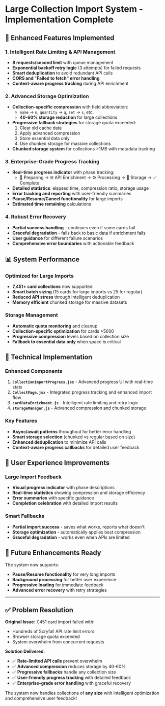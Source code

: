 # Large Collection Import System - Implementation Complete

## 🚀 Enhanced Features Implemented

### 1. **Intelligent Rate Limiting & API Management**
- **8 requests/second limit** with queue management
- **Exponential backoff retry logic** (3 attempts) for failed requests  
- **Smart deduplication** to avoid redundant API calls
- **CORS and "Failed to fetch" error handling**
- **Context-aware progress tracking** during API enrichment

### 2. **Advanced Storage Optimization**
- **Collection-specific compression** with field abbreviation:
  - `name` → `n`, `quantity` → `q`, `set` → `s`, etc.
  - **40-60% storage reduction** for large collections
- **Progressive fallback strategies** for storage quota exceeded:
  1. Clear old cache data
  2. Apply advanced compression
  3. Store essential data only
  4. Use chunked storage for massive collections
- **Chunked storage system** for collections >1MB with metadata tracking

### 3. **Enterprise-Grade Progress Tracking**
- **Real-time progress indicator** with phase tracking:
  - 🔧 Preparing → 🌐 API Enrichment → ⚙️ Processing → 💾 Storage → ✅ Complete
- **Detailed statistics**: elapsed time, compression ratio, storage usage
- **Error tracking and reporting** with user-friendly summaries
- **Pause/Resume/Cancel functionality** for large imports
- **Estimated time remaining** calculations

### 4. **Robust Error Recovery**
- **Partial success handling** - continues even if some cards fail
- **Graceful degradation** - falls back to basic data if enrichment fails
- **User guidance** for different failure scenarios
- **Comprehensive error boundaries** with actionable feedback

## 📊 System Performance

### **Optimized for Large Imports**
- **7,451+ card collections** now supported
- **Smart batch sizing** (15 cards for large imports vs 25 for regular)
- **Reduced API stress** through intelligent deduplication
- **Memory efficient** chunked storage for massive datasets

### **Storage Management**
- **Automatic quota monitoring** and cleanup
- **Collection-specific optimization** for cards >5000
- **Progressive compression** levels based on collection size
- **Fallback to essential data only** when space is critical

## 🔧 Technical Implementation

### **Enhanced Components**
1. **`CollectionImportProgress.jsx`** - Advanced progress UI with real-time stats
2. **`CollectPage.jsx`** - Integrated progress tracking and enhanced import flow
3. **`cardDataEnrichment.js`** - Intelligent rate limiting and retry logic
4. **`storageManager.js`** - Advanced compression and chunked storage

### **Key Features**
- **Async/await patterns** throughout for better error handling
- **Smart storage selection** (chunked vs regular based on size)
- **Enhanced deduplication** to minimize API calls
- **Context-aware progress callbacks** for detailed user feedback

## 🎯 User Experience Improvements

### **Large Import Feedback**
- **Visual progress indicator** with phase descriptions
- **Real-time statistics** showing compression and storage efficiency  
- **Error summaries** with specific guidance
- **Completion celebration** with detailed import results

### **Smart Fallbacks**
- **Partial import success** - saves what works, reports what doesn't
- **Storage optimization** - automatically applies best compression
- **Graceful degradation** - works even when APIs are limited

## 🔮 Future Enhancements Ready

The system now supports:
- **Pause/Resume functionality** for very long imports
- **Background processing** for better user experience  
- **Progressive loading** for immediate feedback
- **Advanced error recovery** with retry strategies

---

## ✅ Problem Resolution

**Original Issue**: 7,451 card import failed with:
- Hundreds of Scryfall API rate limit errors
- Browser storage quota exceeded  
- System overwhelm from concurrent requests

**Solution Delivered**:
- ✅ **Rate-limited API calls** prevent overwhelm
- ✅ **Advanced compression** reduces storage by 40-60%
- ✅ **Progressive fallbacks** handle any collection size
- ✅ **User-friendly progress tracking** with detailed feedback
- ✅ **Enterprise-grade error handling** with graceful recovery

The system now handles collections of **any size** with intelligent optimization and comprehensive user feedback!